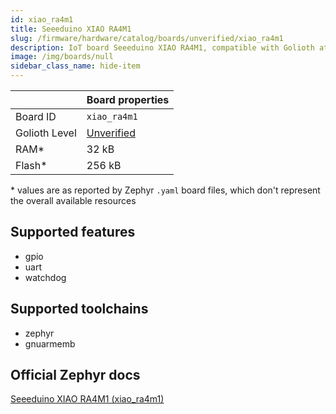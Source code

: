 ```yaml
---
id: xiao_ra4m1
title: Seeeduino XIAO RA4M1
slug: /firmware/hardware/catalog/boards/unverified/xiao_ra4m1
description: IoT board Seeeduino XIAO RA4M1, compatible with Golioth at unverified level.
image: /img/boards/null
sidebar_class_name: hide-item
---
```


[//]: # (This is an auto-generated file, do not edit! Changes to it will be lost upon re-generation)



|                | Board properties     |
| -------------  | -------------------- |
| Board ID       | `xiao_ra4m1` |
| Golioth Level  | [Unverified](/firmware/hardware#unverified-boards) |
| RAM*           | 32 kB |
| Flash*         | 256 kB |

\* values are as reported by Zephyr `.yaml` board files, which don't represent the overall available resources



## Supported features

* gpio
* uart
* watchdog

## Supported toolchains

* zephyr
* gnuarmemb

## Official Zephyr docs

[Seeeduino XIAO RA4M1 (xiao_ra4m1)](https://docs.zephyrproject.org/latest/boards/seeed/xiao_ra4m1/doc/index.html)

